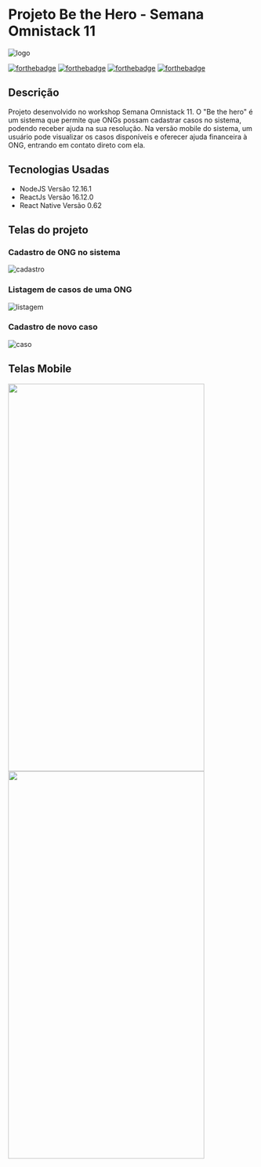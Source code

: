 # Projeto Be the Hero - Semana Omnistack 11
![logo](https://i.imgur.com/nPTD4YX.png)

[![forthebadge](https://forthebadge.com/images/badges/made-with-javascript.svg)](https://forthebadge.com)
[![forthebadge](https://forthebadge.com/images/badges/uses-html.svg)](https://forthebadge.com)
[![forthebadge](https://forthebadge.com/images/badges/uses-css.svg)](https://forthebadge.com)
[![forthebadge](https://forthebadge.com/images/badges/built-with-love.svg)](https://forthebadge.com)

## Descrição
Projeto desenvolvido no workshop Semana Omnistack 11. O "Be the hero" é um sistema que permite que ONGs possam cadastrar casos no sistema, podendo receber ajuda na sua resolução. Na versão mobile do sistema, um usuário pode visualizar os casos disponíveis e oferecer ajuda financeira à ONG, entrando em contato direto com ela.

## Tecnologias Usadas
- NodeJS Versão 12.16.1 
- ReactJs Versão 16.12.0
- React Native Versão 0.62

## Telas do projeto

### Cadastro de ONG no sistema
![cadastro](https://i.imgur.com/ck5298y.jpg)

### Listagem de casos de uma ONG
![listagem](https://i.imgur.com/h5qKFJz.jpg)

### Cadastro de novo caso
![caso](https://i.imgur.com/vxXKf2h.jpg)

## Telas Mobile
<img src="https://i.imgur.com/BJsUync.jpg" width="400" height="790">  <img src="https://i.imgur.com/3i6ogMv.jpg" width="400" height="790">


